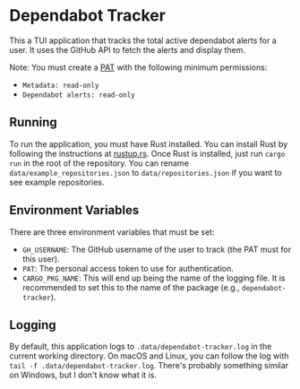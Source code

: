 # Dependabot Tracker

This a TUI application that tracks the total active dependabot alerts for a user. It uses the GitHub API to fetch the alerts and display them.

Note: You must create a [PAT](https://docs.github.com/en/authentication/keeping-your-account-and-data-secure/managing-your-personal-access-tokens#creating-a-fine-grained-personal-access-token) with the following minimum permissions:
- `Metadata: read-only`
- `Dependabot alerts: read-only`

## Running
To run the application, you must have Rust installed. You can install Rust by following the instructions at [rustup.rs](https://rustup.rs/). Once Rust is installed, just run `cargo run` in the root of the repository. You can rename `data/example_repositories.json` to `data/repositories.json` if you want to see example repositories.

## Environment Variables
There are three environment variables that must be set:
- `GH_USERNAME`: The GitHub username of the user to track (the PAT must for this user).
- `PAT`: The personal access token to use for authentication.
- `CARGO_PKG_NAME`: This will end up being the name of the logging file. It is recommended to set this to the name of the package (e.g., `dependabot-tracker`).

## Logging
By default, this application logs to `.data/dependabot-tracker.log` in the current working directory. On macOS and Linux, you can follow the log with `tail -f .data/dependabot-tracker.log`. There's probably something similar on Windows, but I don't know what it is.